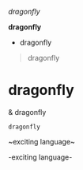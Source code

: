 *dragonfly*

**dragonfly**

* dragonfly

> dragonfly

# dragonfly

& dragonfly

`dragonfly`

~exciting language~

-exciting language-
